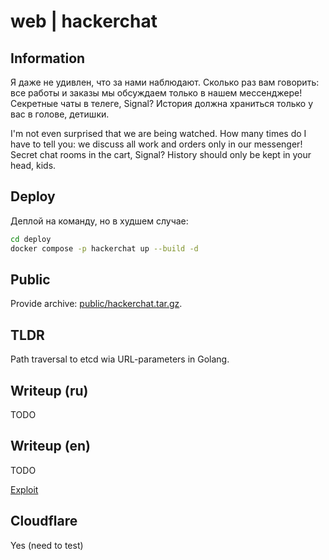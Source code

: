 # web | hackerchat

## Information

Я даже не удивлен, что за нами наблюдают. Сколько раз вам говорить: все работы и заказы мы обсуждаем только в нашем мессенджере! Секретные чаты в телеге, Signal? История должна храниться только у вас в голове, детишки.

I'm not even surprised that we are being watched. How many times do I have to tell you: we discuss all work and orders only in our messenger! Secret chat rooms in the cart, Signal? History should only be kept in your head, kids.

## Deploy

Деплой на команду, но в худшем случае:

```sh
cd deploy
docker compose -p hackerchat up --build -d
```

## Public

Provide archive: [public/hackerchat.tar.gz](public/hackerchat.tar.gz).

## TLDR

Path traversal to etcd wia URL-parameters in Golang.

## Writeup (ru)

TODO

## Writeup (en)

TODO

[Exploit](solve/solve.py)


## Cloudflare 

Yes (need to test)

